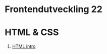 # Frontendutveckling 22

# HTML & CSS
1. [HTML intro](https://fe22-kyh.github.io/html-14e-september/)
